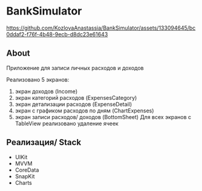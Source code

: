 # BankSimulator


https://github.com/KozlovaAnastassia/BankSimulator/assets/133094645/bc0ddaf2-f76f-4b48-9ecb-d8dc23e61643

## About 
Приложение для записи личных расходов и доходов

Реализовано 5 экранов: 
1)  экран доходов (Income)
2)  экран категорий расходов  (ExpensesCategory) 
3)  экран детализации расходов  (ExpenseDetail)
4)  экран с графиком расходов по дням (ChartExpenses)
5)  экран записи расходов/ доходов (BottomSheet)
Для всех экранов с TableView реализовано удаление ячеек 

## Реализация/ Stack
+ UIKit
+ MVVM
+ CoreData
+ SnapKit
+ Charts

